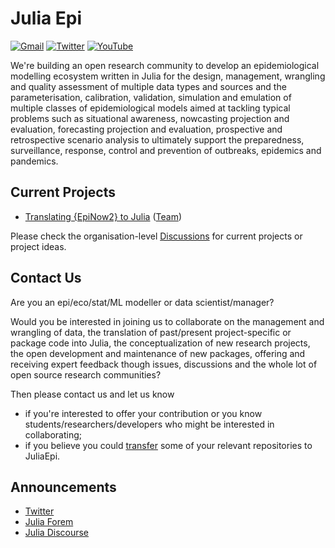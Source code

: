 # Julia Epi 

[![Gmail](https://img.shields.io/badge/Gmail-D14836?style=for-the-badge&logo=gmail&logoColor=white)](mailto:julia.epidemiology@gmail.com)
[![Twitter](https://img.shields.io/badge/Twitter-1DA1F2?style=for-the-badge&logo=twitter&logoColor=white)](https://twitter.com/EpiJulia)
[![YouTube](https://img.shields.io/badge/YouTube-%23FF0000.svg?style=for-the-badge&logo=YouTube&logoColor=white)](https://www.youtube.com/channel/UC6KrQLy_G2gKB11Fvi_4x5Q)

We're building an open research community to develop an epidemiological modelling ecosystem written in Julia for the design, management, wrangling and quality assessment of multiple data types and sources and the parameterisation, calibration, validation, simulation and emulation of multiple classes of epidemiological models aimed at tackling typical problems such as situational awareness, nowcasting projection and evaluation, forecasting projection and evaluation, prospective and retrospective scenario analysis to ultimately support the preparedness, surveillance, response, control and prevention of outbreaks, epidemics and pandemics.

## Current Projects 

- [Translating {EpiNow2} to Julia](https://github.com/orgs/JuliaEpi/discussions/1) ([Team](https://github.com/orgs/JuliaEpi/teams/epinow2))

Please check the organisation-level [Discussions](https://github.com/orgs/JuliaEpi/discussions) for current projects or project ideas. 

## Contact Us  

Are you an epi/eco/stat/ML modeller or data scientist/manager? 

Would you be interested in joining us to collaborate on the management and wrangling of data, the translation of past/present project-specific or package code into Julia, the conceptualization of new research projects, the open development and maintenance of new packages, offering and receiving expert feedback though issues, discussions and the whole lot of open source research communities? 

Then please contact us and let us know 
- if you're interested to offer your contribution or you know students/researchers/developers who might be interested in collaborating;
- if you believe you could [transfer](https://docs.github.com/en/repositories/creating-and-managing-repositories/transferring-a-repository) some of your relevant repositories to JuliaEpi. 

## Announcements 

- [Twitter](https://twitter.com/EpiJulia/status/1553756944443260929?s=20&t=nnrFo9lBrJii5-Ht_CZ4XQ)
- [Julia Forem](https://forem.julialang.org/inphyt/ann-juliaepi-collaborative-computational-epidemiology-in-julia-19ng)
- [Julia Discourse](https://discourse.julialang.org/t/ann-juliaepi-collaborative-computational-epidemiology-in-julia/85131)

